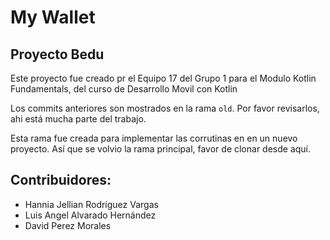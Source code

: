 # My Wallet
## Proyecto Bedu

Este proyecto fue creado pr el Equipo 17 del Grupo 1 para el Modulo Kotlin Fundamentals, del curso de Desarrollo Movil con Kotlin

Los commits anteriores son mostrados en la rama ``old``. Por favor revisarlos, ahi está mucha parte del trabajo.

Esta rama fue creada para implementar las corrutinas en en un nuevo proyecto. Así que se volvio la rama principal, favor de clonar desde aquí.

## Contribuidores:
- Hannia Jellian Rodríguez Vargas
- Luis Angel Alvarado Hernández
- David Perez Morales
